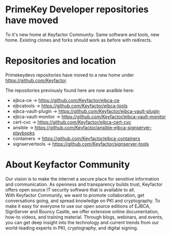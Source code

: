 # PrimeKey Developer repositories have moved
To it's new home at Keyfactor Community.
Same software and tools, new home. Existing clones and forks should work as before with redirects.

# Repositories and location

Primekeydevs repositories have moved to a new home under https://github.com/Keyfactor.

The repositories previously found here are now availble here:
* ejbca-ce -> https://github.com/Keyfactor/ejbca-ce
* ejbcatools -> https://github.com/Keyfactor/ejbca-tools
* ejbca-vault-plugin -> https://github.com/Keyfactor/ejbca-vault-plugin
* ejbca-vault-monitor -> https://github.com/Keyfactor/ejbca-vault-monitor
* cert-cvc -> https://github.com/Keyfactor/ejbca-cert-cvc
* ansible -> https://github.com/Keyfactor/ansible-ejbca-signserver-playbooks
* containers -> https://github.com/Keyfactor/ejbca-containers
* signservertools -> https://github.com/Keyfactor/signserver-tools

# About Keyfactor Community
Our vision is to make the internet a secure place for sensitive information and communication. As openness and transparency builds trust, Keyfactor offers open source IT security software that is available to all.  
With Keyfactor Community, we want to promote collaboration, get conversations going, and spread knowledge on PKI and cryptography. To make it easy for everyone to use our open source editions of EJBCA, SignServer and Bouncy Castle, we offer extensive online documentation, how-to videos, and training material. Through blogs, webinars, and events, you can get deep insight into the technology and current trends from our world-leading experts in PKI, cryptography, and digital signing. 
